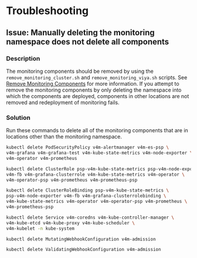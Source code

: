 # Troubleshooting

## Issue: Manually deleting the monitoring namespace does not delete all components 

### Description
The monitoring components should be removed by using the `remove_monitoring_cluster.sh` and 
`remove_monitoring_viya.sh` scripts. See [Remove Monitoring Components](README.md#mremove) for more information. If you attempt to remove the monitoring components by only deleting the namespace into which the components are deployed, components in other locations are not removed and redeployment of monitoring fails. 

### Solution
Run these commands to delete all of the monitoring components that are in locations 
other than the monitoring namespace.

```bash
kubectl delete PodSecurityPolicy v4m-alertmanager v4m-es-psp \
v4m-grafana v4m-grafana-test v4m-kube-state-metrics v4m-node-exporter \
v4m-operator v4m-prometheus

kubectl delete ClusterRole psp-v4m-kube-state-metrics psp-v4m-node-exporter \
v4m-fb v4m-grafana-clusterrole v4m-kube-state-metrics v4m-operator \
v4m-operator-psp v4m-prometheus v4m-prometheus-psp

kubectl delete ClusterRoleBinding psp-v4m-kube-state-metrics \
psp-v4m-node-exporter v4m-fb v4m-grafana-clusterrolebinding \
v4m-kube-state-metrics v4m-operator v4m-operator-psp v4m-prometheus \
v4m-prometheus-psp

kubectl delete Service v4m-coredns v4m-kube-controller-manager \
v4m-kube-etcd v4m-kube-proxy v4m-kube-scheduler \
v4m-kubelet -n kube-system

kubectl delete MutatingWebhookConfiguration v4m-admission

kubectl delete ValidatingWebhookConfiguration v4m-admission
```